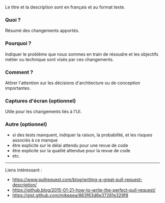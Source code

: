 Le titre et la description sont en français et au format texte.

### Quoi ?

Résumé des changements apportés.

### Pourquoi ?

Indiquer le problème que nous sommes en train de résoudre et les objectifs métier ou technique sont visés par ces changements.

### Comment ?

Attirer l'attention sur les décisions d'architecture ou de conception importantes.

### Captures d'écran (optionnel)

Utile pour les changements liés à l'UI.

### Autre (optionnel)

- si des tests manquent, indiquer la raison, la probabilité, et les risques associés à ce manque
- être explicite sur le délai attendu pour une revue de code
- être explicite sur la qualité attendue pour la revue de code
- etc.

---

Liens intéressant :

- https://www.pullrequest.com/blog/writing-a-great-pull-request-description/
- https://github.blog/2015-01-21-how-to-write-the-perfect-pull-request/
- https://gist.github.com/mikepea/863f63d6e37281e329f8
